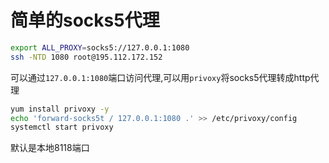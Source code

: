 # 简单的socks5代理
```bash
export ALL_PROXY=socks5://127.0.0.1:1080
ssh -NTD 1080 root@195.112.172.152
```
可以通过`127.0.0.1:1080`端口访问代理,可以用`privoxy`将socks5代理转成http代理
```bash
yum install privoxy -y
echo 'forward-socks5t / 127.0.0.1:1080 .' >> /etc/privoxy/config
systemctl start privoxy
```
默认是本地8118端口